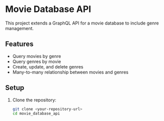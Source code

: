 # Movie Database API

This project extends a GraphQL API for a movie database to include genre management.

## Features

- Query movies by genre
- Query genres by movie
- Create, update, and delete genres
- Many-to-many relationship between movies and genres

## Setup

1. Clone the repository:
   ```bash
   git clone <your-repository-url>
   cd movie_database_api
